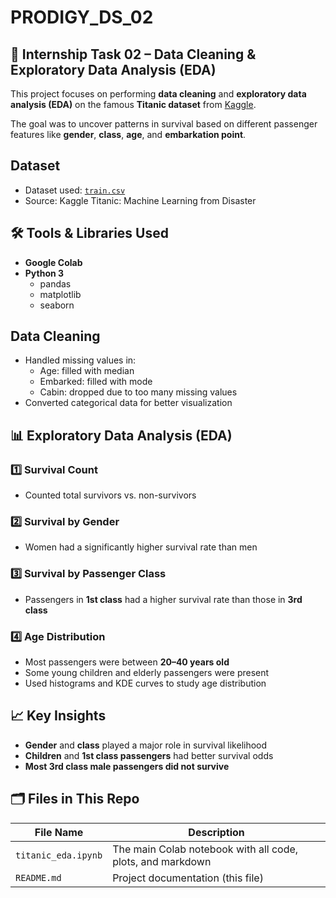 # PRODIGY_DS_02

## 📌 Internship Task 02 – Data Cleaning & Exploratory Data Analysis (EDA)

This project focuses on performing **data cleaning** and **exploratory data analysis (EDA)** on the famous **Titanic dataset** from [Kaggle](https://www.kaggle.com/c/titanic/data).

The goal was to uncover patterns in survival based on different passenger features like **gender**, **class**, **age**, and **embarkation point**.

## Dataset

- Dataset used: [`train.csv`](https://www.kaggle.com/c/titanic/data)
- Source: Kaggle Titanic: Machine Learning from Disaster

## 🛠️ Tools & Libraries Used

- **Google Colab**
- **Python 3**
  - pandas
  - matplotlib
  - seaborn

## Data Cleaning

- Handled missing values in:
  - Age: filled with median
  - Embarked: filled with mode
  - Cabin: dropped due to too many missing values
- Converted categorical data for better visualization


## 📊 Exploratory Data Analysis (EDA)

### 1️⃣ Survival Count

- Counted total survivors vs. non-survivors

### 2️⃣ Survival by Gender

- Women had a significantly higher survival rate than men

### 3️⃣ Survival by Passenger Class

- Passengers in **1st class** had a higher survival rate than those in **3rd class**

### 4️⃣ Age Distribution

- Most passengers were between **20–40 years old**
- Some young children and elderly passengers were present
- Used histograms and KDE curves to study age distribution


## 📈 Key Insights

- **Gender** and **class** played a major role in survival likelihood
- **Children** and **1st class passengers** had better survival odds
- **Most 3rd class male passengers did not survive**


## 🗂️ Files in This Repo

| File Name              | Description                                 |
|------------------------|---------------------------------------------|
| `titanic_eda.ipynb`    | The main Colab notebook with all code, plots, and markdown |
| `README.md`            | Project documentation (this file)          |

